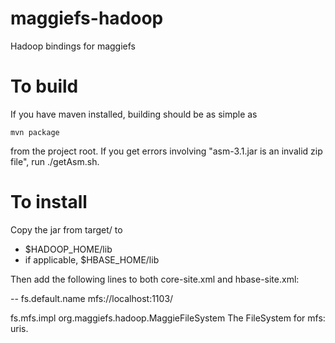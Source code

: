 maggiefs-hadoop
===============

Hadoop bindings for maggiefs


To build
==

If you have maven installed, building should be as simple as 

    mvn package

from the project root.  If you get errors involving "asm-3.1.jar is an invalid zip file", run ./getAsm.sh.



To install
==

Copy the jar from target/ to 

* $HADOOP_HOME/lib
* if applicable, $HBASE_HOME/lib

Then add the following lines to both core-site.xml and hbase-site.xml:

--
  <property>
    <name>fs.default.name</name>
    <value>mfs://localhost:1103/</value>
  </property>


  <property>
    <name>fs.mfs.impl</name>
    <value>org.maggiefs.hadoop.MaggieFileSystem</value>
    <description>The FileSystem for mfs: uris.</description>
  </property>


